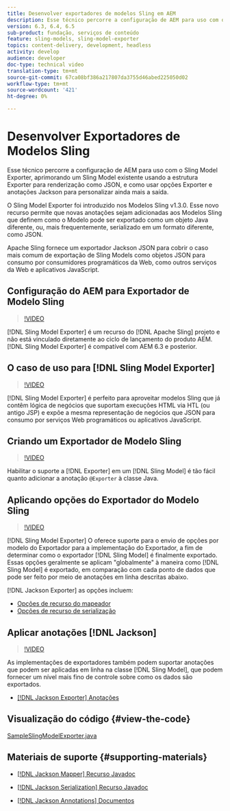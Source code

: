 ```yaml
---
title: Desenvolver exportadores de modelos Sling em AEM
description: Esse técnico percorre a configuração de AEM para uso com o Sling Model Exporter, aprimorando um Sling Model existente usando a estrutura Exporter para renderização como JSON, e como usar opções Exporter e anotações Jackson para personalizar ainda mais a saída.
version: 6.3, 6.4, 6.5
sub-product: fundação, serviços de conteúdo
feature: sling-models, sling-model-exporter
topics: content-delivery, development, headless
activity: develop
audience: developer
doc-type: technical video
translation-type: tm+mt
source-git-commit: 67ca08bf386a217807da3755d46abed225050d02
workflow-type: tm+mt
source-wordcount: '421'
ht-degree: 0%

---
```



# Desenvolver Exportadores de Modelos Sling

Esse técnico percorre a configuração de AEM para uso com o Sling Model Exporter, aprimorando um Sling Model existente usando a estrutura Exporter para renderização como JSON, e como usar opções Exporter e anotações Jackson para personalizar ainda mais a saída.

O Sling Model Exporter foi introduzido nos Modelos Sling v1.3.0. Esse novo recurso permite que novas anotações sejam adicionadas aos Modelos Sling que definem como o Modelo pode ser exportado como um objeto Java diferente, ou, mais frequentemente, serializado em um formato diferente, como JSON.

Apache Sling fornece um exportador Jackson JSON para cobrir o caso mais comum de exportação de Sling Models como objetos JSON para consumo por consumidores programáticos da Web, como outros serviços da Web e aplicativos JavaScript.

## Configuração do AEM para Exportador de Modelo Sling

>[!VIDEO](https://video.tv.adobe.com/v/16862/?quality=12&learn=on)

[!DNL Sling Model Exporter] é um recurso do  [!DNL Apache Sling] projeto e não está vinculado diretamente ao ciclo de lançamento do produto AEM. [!DNL Sling Model Exporter] é compatível com AEM 6.3 e posterior.

## O caso de uso para [!DNL Sling Model Exporter]

>[!VIDEO](https://video.tv.adobe.com/v/16863/?quality=12&learn=on)

[!DNL Sling Model Exporter] é perfeito para aproveitar modelos Sling que já contêm lógica de negócios que suportam execuções HTML via HTL (ou antigo JSP) e expõe a mesma representação de negócios que JSON para consumo por serviços Web programáticos ou aplicativos JavaScript.

## Criando um Exportador de Modelo Sling

>[!VIDEO](https://video.tv.adobe.com/v/16864/?quality=12&learn=on)

Habilitar o suporte a [!DNL Exporter] em um [!DNL Sling Model] é tão fácil quanto adicionar a anotação `@Exporter` à classe Java.

## Aplicando opções do Exportador do Modelo Sling

>[!VIDEO](https://video.tv.adobe.com/v/16865/?quality=12&learn=on)

[!DNL Sling Model Exporter] O oferece suporte para o envio de opções por modelo do Exportador para a implementação do Exportador, a fim de determinar como o exportador  [!DNL Sling Model] é finalmente exportado. Essas opções geralmente se aplicam &quot;globalmente&quot; à maneira como [!DNL Sling Model] é exportado, em comparação com cada ponto de dados que pode ser feito por meio de anotações em linha descritas abaixo.

[!DNL Jackson Exporter] as opções incluem:

* [Opções de recurso do mapeador](https://static.javadoc.io/com.fasterxml.jackson.core/jackson-databind/2.8.5/com/fasterxml/jackson/databind/MapperFeature.html)
* [Opções de recurso de serialização](https://static.javadoc.io/com.fasterxml.jackson.core/jackson-databind/2.8.5/com/fasterxml/jackson/databind/SerializationFeature.html)

## Aplicar anotações [!DNL Jackson]

>[!VIDEO](https://video.tv.adobe.com/v/16866/?quality=12&learn=on)

As implementações de exportadores também podem suportar anotações que podem ser aplicadas em linha na classe [!DNL Sling Model], que podem fornecer um nível mais fino de controle sobre como os dados são exportados.

* [[!DNL Jackson Exporter] Anotações](https://github.com/FasterXML/jackson-annotations/wiki/Jackson-Annotations)

## Visualização do código {#view-the-code}

[SampleSlingModelExporter.java](https://github.com/Adobe-Consulting-Services/acs-aem-samples/blob/master/core/src/main/java/com/adobe/acs/samples/models/SampleSlingModelExporter.java)

## Materiais de suporte {#supporting-materials}

* [[!DNL Jackson Mapper] Recurso Javadoc](https://static.javadoc.io/com.fasterxml.jackson.core/jackson-databind/2.8.5/com/fasterxml/jackson/databind/MapperFeature.html)
* [[!DNL Jackson Serialization] Recurso Javadoc](https://static.javadoc.io/com.fasterxml.jackson.core/jackson-databind/2.8.5/com/fasterxml/jackson/databind/SerializationFeature.html)

* [[!DNL Jackson Annotations] Documentos](https://github.com/FasterXML/jackson-annotations/wiki/Jackson-Annotations)
